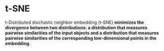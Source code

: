 # t-SNE

t-Distributed stochastic neighbor embedding (t-SNE) **minimizes the divergence between two distributions: a distribution that measures pairwise similarities of the input objects and a distribution that measures pairwise similarities of the corresponding low-dimensional points in the embedding**.

